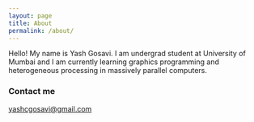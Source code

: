 ```yaml
---
layout: page
title: About
permalink: /about/
---
```

Hello! My name is Yash Gosavi. I am undergrad student at University of Mumbai and I am currently learning graphics programming and heterogeneous processing in massively parallel computers.

### Contact me

[yashcgosavi@gmail.com](mailto:yashcgosavi@gmail.com)
